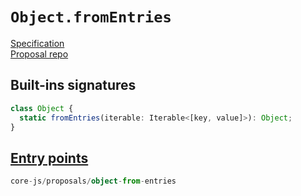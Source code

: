 # `Object.fromEntries`
[Specification](https://tc39.es/proposal-object-from-entries/)\
[Proposal repo](https://github.com/tc39/proposal-object-from-entries)

## Built-ins signatures
```ts
class Object {
  static fromEntries(iterable: Iterable<[key, value]>): Object;
}
```

## [Entry points]({docs-version}/docs/usage#h-entry-points)
```ts
core-js/proposals/object-from-entries
```
